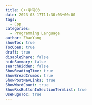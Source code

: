 ```yaml
---
title: C++学习03
date: 2023-03-17T11:30:03+00:00
tags:
  - Cpp
categories:
  - Programming Language
author: ZhaoYang
showToc: true
TocOpen: true
draft: true
disableShare: false
hideSummary: false
searchHidden: false
ShowReadingTime: true
ShowBreadCrumbs: true
ShowPostNavLinks: true
ShowWordCount: true
ShowRssButtonInSectionTermList: true
UseHugoToc: true
---
```



